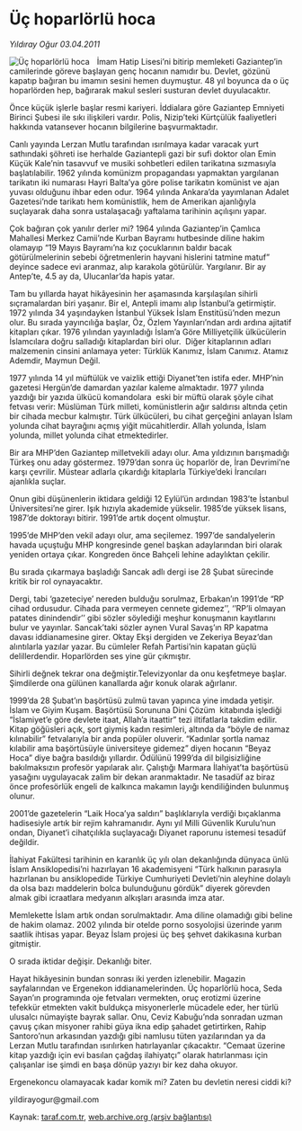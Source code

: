 # Üç hoparlörlü hoca

*Yıldıray Oğur 03.04.2011*

<div class="yazi"><img align="left" alt="Üç hoparlörlü hoca" border="0" src="http://www.taraf.com.tr/fotoraflar/makaleler/uc-hoparlorlu-hoca_8262_orijinal.jpg" style="border-right-width:10px; border-color:#FFFFFF"/><p>İmam Hatip Lisesi’ni bitirip memleketi Gaziantep’in camilerinde göreve başlayan genç hocanın namıdır bu. Devlet, gözünü kapatıp bağıran bu imamın sesini hemen duymuştur. 48 yıl boyunca da o üç hoparlörden hep, bağırarak makul sesleri susturan devlet duyulacaktır.</p>
<p>Önce küçük işlerle başlar resmi kariyeri. İddialara göre Gaziantep Emniyeti Birinci Şubesi ile sıkı ilişkileri vardır. Polis, Nizip’teki Kürtçülük faaliyetleri hakkında vatansever hocanın bilgilerine başvurmaktadır.  </p>
<p>Canlı yayında Lerzan Mutlu tarafından ısırılmaya kadar varacak yurt sathındaki şöhreti ise herhalde Gaziantepli gazi bir sufi doktor olan Emin Küçük Kale’nin tasavvuf ve musiki sohbetleri edilen tarikatına sızmasıyla başlatılabilir. 1962 yılında komünizm propagandası yapmaktan yargılanan tarikatın iki numarası Hayri Balta’ya göre polise tarikatın komünist ve ajan yuvası olduğunu ihbar eden odur. 1964 yılında Ankara’da yayımlanan Adalet Gazetesi’nde tarikatı hem komünistlik, hem de Amerikan ajanlığıyla suçlayarak daha sonra ustalaşacağı yaftalama tarihinin açılışını yapar.</p>
<p>Çok bağıran çok yanılır derler mi? 1964 yılında Gaziantep’in Çamlıca Mahallesi Merkez Camii’nde Kurban Bayramı hutbesinde diline hakim olamayıp “19 Mayıs Bayramı’na kız çocuklarının baldır bacak götürülmelerinin sebebi öğretmenlerin hayvani hislerini tatmine matuf” deyince sadece evi aranmaz, alıp karakola götürülür. Yargılanır. Bir ay Antep’te, 4.5 ay da, Ulucanlar’da hapis yatar. </p>
<p>Tam bu yıllarda hayat hikâyesinin her aşamasında karşılaşılan sihirli sıçramalardan biri yaşanır. Bir el, Antepli imamı alıp İstanbul’a getirmiştir. 1972 yılında 34 yaşındayken İstanbul Yüksek İslam Enstitüsü’nden mezun olur. Bu sırada yayıncılığa başlar, Öz, Özlem Yayınları’ndan ardı ardına ajitatif kitapları çıkar. 1976 yılından yayınladığı İslam’a Göre Milliyetçilik ülkücülerin İslamcılara doğru salladığı kitaplardan biri olur.  Diğer kitaplarının adları malzemenin cinsini anlamaya yeter: Türklük Kanımız, İslam Canımız. Atamız Ademdir, Maymun Değil.</p>
<p>1977 yılında 14 yıl müftülük ve vaizlik ettiği Diyanet’ten istifa eder. MHP’nin gazetesi Hergün’de damardan yazılar kaleme almaktadır. 1977 yılında yazdığı bir yazıda ülkücü komandolara  eski bir müftü olarak şöyle cihat fetvası verir: Müslüman Türk milleti, komünistlerin ağır saldırısı altında çetin bir cihada mecbur kalmıştır. Türk ülkücüleri, bu cihat gerçeğini anlayan İslam yolunda cihat bayrağını açmış yiğit mücahitlerdir. Allah yolunda, İslam yolunda, millet yolunda cihat etmektedirler.</p>
<p>Bir ara MHP’den Gaziantep milletvekili adayı olur. Ama yıldızının barışmadığı Türkeş onu aday göstermez. 1979’dan sonra üç hoparlör de, İran Devrimi’ne karşı çevrilir. Müstear adlarla çıkardığı kitaplarla Türkiye’deki İrancıları ajanlıkla suçlar.</p>
<p>Onun gibi düşünenlerin iktidara geldiği 12 Eylül’ün ardından 1983’te İstanbul Üniversitesi’ne girer. Işık hızıyla akademide yükselir. 1985’de yüksek lisans, 1987’de doktorayı bitirir. 1991’de artık doçent olmuştur.</p>
<p>1995’de MHP’den vekil adayı olur, ama seçilemez. 1997’de sandalyelerin havada uçuştuğu MHP kongresinde genel başkan adaylarından biri olarak yeniden ortaya çıkar. Kongreden önce Bahçeli lehine adaylıktan çekilir.</p>
<p>Bu sırada çıkarmaya başladığı Sancak adlı dergi ise 28 Şubat sürecinde kritik bir rol oynayacaktır.         </p>
<p>Dergi, tabi ‘gazeteciye’ nereden bulduğu sorulmaz, Erbakan’ın 1991’de “RP cihad ordusudur. Cihada para vermeyen cennete gidemez’’, ‘’RP’li olmayan patates dinindendir’’ gibi sözler söylediği meşhur konuşmanın kayıtlarını bulur ve yayınlar. Sancak’taki sözler aynen Vural Savaş’ın RP kapatma davası iddianamesine girer. Oktay Ekşi dergiden ve Zekeriya Beyaz’dan alıntılarla yazılar yazar. Bu cümleler Refah Partisi’nin kapatan güçlü delillerdendir. Hoparlörden ses yine gür çıkmıştır. </p>
<p>Sihirli değnek tekrar ona değmiştir.Televizyonlar da onu keşfetmeye başlar. Şimdilerde ona gülünen kanallarda ağır konuk olarak ağırlanır. </p>
<p>1999’da 28 Şubat’ın başörtüsü zulmü tavan yapınca yine imdada yetişir. İslam ve Giyim Kuşam. Başörtüsü Sorununa Dini Çözüm  kitabında işlediği “İslamiyet’e göre devlete itaat, Allah’a itaattir” tezi iltifatlarla takdim edilir.  Kitap göğüsleri açık, şort giymiş kadın resimleri, altında da “böyle de namaz kılınabilir” fetvalarıyla bir anda popüler oluverir. “Kadınlar şortla namaz kılabilir ama başörtüsüyle üniversiteye gidemez” diyen hocanın “Beyaz Hoca” diye bağra basıldığı yıllardır. Ödülünü 1999’da dil bilgisizliğine bakılmaksızın profesör yapılarak alır. Çalıştığı Marmara İlahiyat’ta başörtüsü yasağını uygulayacak zalim bir dekan aranmaktadır. Ne tasadüf az biraz önce profesörlük engeli de kalkınca makamın layığı kendiliğinden bulunmuş olunur. </p>
<p>2001’de gazetelerin “Laik Hoca’ya saldırı” başlıklarıyla verdiği bıçaklanma hadisesiyle artık bir rejim kahramanıdır. Aynı yıl Milli Güvenlik Kurulu’nun ondan, Diyanet’i cihatçılıkla suçlayacağı Diyanet raporunu istemesi tesadüf değildir. </p>
<p>İlahiyat Fakültesi tarihinin en karanlık üç yılı olan dekanlığında dünyaca ünlü İslam Ansiklopedisi’ni hazırlayan 16 akademisyeni “Türk halkının parasıyla hazırlanan bu ansiklopedide Türkiye Cumhuriyeti Devleti’nin aleyhine dolaylı da olsa bazı maddelerin bolca bulunduğunu gördük” diyerek görevden almak gibi icraatlara medyanın alkışları arasında imza atar.</p>
<p>Memlekette İslam artık ondan sorulmaktadır. Ama diline olamadığı gibi beline de hakim olamaz. 2002 yılında bir otelde porno sosyolojisi üzerinde yarım saatlik ihtisas yapar. Beyaz İslam projesi üç beş şehvet dakikasına kurban gitmiştir. </p>
<p>O sırada iktidar değişir. Dekanlığı biter. </p>
<p>Hayat hikâyesinin bundan sonrası iki yerden izlenebilir. Magazin sayfalarından ve Ergenekon iddianamelerinden. Üç hoparlörlü hoca, Seda Sayan’ın programında oje fetvaları vermekten, oruç erotizmi üzerine tefekkür etmekten vakit buldukça misyonerlerle mücadele eder, her türlü ulusalcı nümayişte bayrak sallar. Onu, Ceviz Kabuğu’nda sonradan uzman çavuş çıkan misyoner rahibi güya ikna edip şahadet getirtirken, Rahip Santoro’nun arkasından yazdığı gibi namlusu tüten yazılarından ya da Lerzan Mutlu tarafından ısırılırken hatırlayanlar çıkacaktır. “Cemaat üzerine kitap yazdığı için evi basılan çağdaş ilahiyatçı” olarak hatırlanması için çalışanlar ise şimdi en başa dönüp yazıyı bir kez daha okuyor.</p>
<p>Ergenekoncu olamayacak kadar komik mi? Zaten bu devletin neresi ciddi ki?</p>
<p>yildirayogur@gmail.com</p>
</div>

Kaynak: [taraf.com.tr](http://www.taraf.com.tr:80/yildiray-ogur/makale-uc-hoparlorlu-hoca.htm), [web.archive.org (arşiv bağlantısı)](http://web.archive.org/web/20131114192425/http://www.taraf.com.tr:80/yildiray-ogur/makale-uc-hoparlorlu-hoca.htm)
